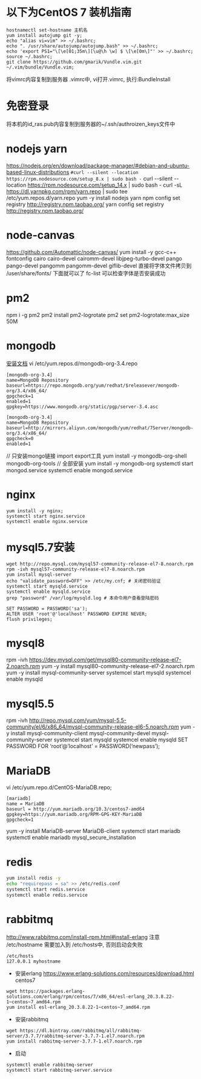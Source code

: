 # 以下为CentOS 7 装机指南
```
hostnamectl set-hostname 主机名
yum install autojump git -y;
echo "alias vi=vim" >> ~/.bashrc;
echo ". /usr/share/autojump/autojump.bash" >> ~/.bashrc;
echo 'export PS1="\[\e[01;35m\][\u@\h \w] $ \[\e[0m\]"' >> ~/.bashrc;
source ~/.bashrc;
git clone https://github.com/gmarik/Vundle.vim.git ~/.vim/bundle/Vundle.vim;
```

将vimrc内容复制到服务器 .vimrc中, vi打开.vimrc, 执行:BundleInstall

# 免密登录
将本机的id_ras.pub内容复制到服务器的~/.ssh/authroizen_keys文件中

# nodejs yarn
https://nodejs.org/en/download/package-manager/#debian-and-ubuntu-based-linux-distributions
``#curl --silent --location https://rpm.nodesource.com/setup_8.x | sudo bash -``
curl --silent --location https://rpm.nodesource.com/setup_14.x | sudo bash -
curl -sL https://dl.yarnpkg.com/rpm/yarn.repo | sudo tee /etc/yum.repos.d/yarn.repo
yum -y install nodejs yarn
npm config set registry http://registry.npm.taobao.org/
yarn config set registry http://registry.npm.taobao.org/

# node-canvas
https://github.com/Automattic/node-canvas/
yum install -y gcc-c++ fontconfig cairo cairo-devel cairomm-devel libjpeg-turbo-devel pango pango-devel pangomm pangomm-devel giflib-devel
直接将字体文件拷贝到 /user/share/fonts/ 下面就可以了
fc-list 可以检查字体是否安装成功

# pm2
npm i -g pm2
pm2 install pm2-logrotate
pm2 set pm2-logrotate:max_size 50M

# mongodb
[安装文档](https://docs.mongodb.com/v3.4/tutorial/install-mongodb-on-red-hat/)
vi /etc/yum.repos.d/mongodb-org-3.4.repo
```官方源
[mongodb-org-3.4]
name=MongoDB Repository
baseurl=https://repo.mongodb.org/yum/redhat/$releasever/mongodb-org/3.4/x86_64/
gpgcheck=1
enabled=1
gpgkey=https://www.mongodb.org/static/pgp/server-3.4.asc
```
```阿里镜像
[mongodb-org-3.4]
name=MongoDB Repository
baseurl=http://mirrors.aliyun.com/mongodb/yum/redhat/7Server/mongodb-org/3.4/x86_64/
gpgcheck=0
enabled=1
```
// 只安装mongo链接 import export工具
yum install -y mongodb-org-shell mongodb-org-tools
// 全部安装
yum install -y mongodb-org
systemctl start  mongod.service
systemctl enable mongod.service

# nginx
```shell
yum install -y nginx;
systemctl start nginx.service
systemctl enable nginx.service
```

# mysql5.7安装
```shell
wget http://repo.mysql.com/mysql57-community-release-el7-8.noarch.rpm
rpm -ivh mysql57-community-release-el7-8.noarch.rpm
yum install mysql-server
echo "validate_password=OFF" >> /etc/my.cnf; # 关闭密码验证
systemctl start mysqld.service
systemctl enable mysqld.service
grep "password" /var/log/mysqld.log # 本命令用户查看登陆密码
```
```mysql
SET PASSWORD = PASSWORD('sa');
ALTER USER 'root'@'localhost' PASSWORD EXPIRE NEVER;
flush privileges;
```
# mysql8
rpm -ivh https://dev.mysql.com/get/mysql80-community-release-el7-2.noarch.rpm
yum -y install mysql80-community-release-el7-2.noarch.rpm
yum -y install mysql-community-server
systemcel start mysqld
systemcel enable mysqld 

# mysql5.5
rpm -ivh http://repo.mysql.com/yum/mysql-5.5-community/el/6/x86_64/mysql-community-release-el6-5.noarch.rpm
yum -y install mysql-community-client mysql-community-devel mysql-community-server
systemcel start mysqld
systemcel enable mysqld 
SET PASSWORD FOR ‘root’@’localhost’ = PASSWORD(‘newpass’);

# MariaDB
vi /etc/yum.repo.d/CentOS-MariaDB.repo;
```
[mariadb]
name = MariaDB
baseurl = http://yum.mariadb.org/10.3/centos7-amd64
gpgkey=https://yum.mariadb.org/RPM-GPG-KEY-MariaDB
gpgcheck=1
```
yum -y install MariaDB-server MariaDB-client
systemctl start mariadb
systemctl enable mariadb
mysql_secure_installation

# redis
```bash
yum install redis -y
echo "requirepass = sa" >> /etc/redis.conf
systemctl start redis.service
systemctl enable redis.service
```

# rabbitmq
http://www.rabbitmq.com/install-rpm.html#install-erlang
注意 /etc/hostname 需要加入到 /etc/hosts中, 否则启动会失败
```
/etc/hosts
127.0.0.1 myhostname
```
* 安装erlang
https://www.erlang-solutions.com/resources/download.html
centos7
```
wget https://packages.erlang-solutions.com/erlang/rpm/centos/7/x86_64/esl-erlang_20.3.8.22-1~centos~7_amd64.rpm
yum install esl-erlang_20.3.8.22-1~centos~7_amd64.rpm
```
* 安装rabbitmq
```
wget https://dl.bintray.com/rabbitmq/all/rabbitmq-server/3.7.7/rabbitmq-server-3.7.7-1.el7.noarch.rpm
yum install rabbitmq-server-3.7.7-1.el7.noarch.rpm
```
* 启动
```
systemctl enable rabbitmq-server
systemctl start rabbitmq-server.service
```
